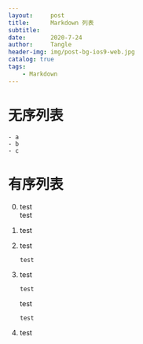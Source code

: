 ```yaml
---
layout:     post
title:      Markdown 列表
subtitle:   
date:       2020-7-24
author:     Tangle
header-img: img/post-bg-ios9-web.jpg
catalog: true
tags:
    - Markdown
---
```


# 无序列表

```
- a
- b
- c
```

# 有序列表

0. test  
test

0. test

0. test
    ```
    test
    ```

0. test
   ```
   test
   ```
   test
   ```
   test
   ```
0. test
